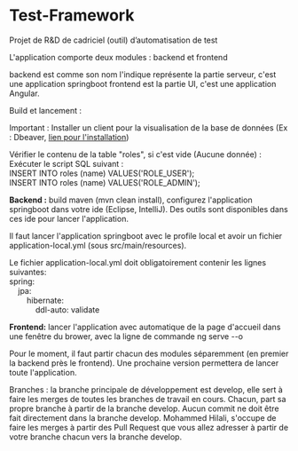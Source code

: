 # Test-Framework
Projet de R&amp;D de cadriciel (outil) d’automatisation de test


L'application comporte deux modules : backend et frontend

backend est comme son nom l'indique représente la partie serveur, c'est une application springboot
frontend est la partie UI, c'est une application Angular.

Build et lancement :

Important :
Installer un client pour la visualisation de la base de données (Ex : Dbeaver,  <a href="https://dbeaver.io/download/">lien pour l'installation</a>) <br>

Vérifier le contenu de la table "roles", si c'est vide (Aucune donnée) : <br>
Exécuter le script SQL suivant : <br>
INSERT INTO roles (name) VALUES('ROLE_USER'); <br>
INSERT INTO roles (name) VALUES('ROLE_ADMIN'); <br>


<b>Backend :</b> build maven (mvn clean install), configurez l'application springboot dans votre ide (Eclipse, IntelliJ).
Des outils sont disponibles dans ces ide pour lancer l'application.

Il faut lancer l'application springboot avec le profile local et avoir un fichier application-local.yml (sous src/main/resources).

Le fichier application-local.yml doit obligatoirement contenir les lignes suivantes: <br>
spring:<br>
&nbsp;&nbsp;&nbsp;&nbsp;jpa:<br>
&nbsp;&nbsp;&nbsp;&nbsp;&nbsp;&nbsp;&nbsp;&nbsp;hibernate:<br>
&nbsp;&nbsp;&nbsp;&nbsp;&nbsp;&nbsp;&nbsp;&nbsp;&nbsp;&nbsp;&nbsp;&nbsp;ddl-auto: validate<br>

<b>Frontend:</b> lancer l'application avec automatique de la page d'accueil dans une fenêtre du brower, avec la ligne de commande
ng serve --o

Pour le moment, il faut partir chacun des modules séparemment (en premier la backend près le frontend). Une prochaine version
permettera de lancer toute l'application.


Branches :
la branche principale de développement est develop, elle sert à faire les merges de toutes les branches de travail en cours.
Chacun, part sa propre branche à partir de la branche develop.
Aucun commit ne doit être fait directement dans la branche develop.
Mohammed Hilali, s'occupe de faire les merges à partir des Pull Request que vous allez adresser à partir de votre branche chacun vers la branche develop.

